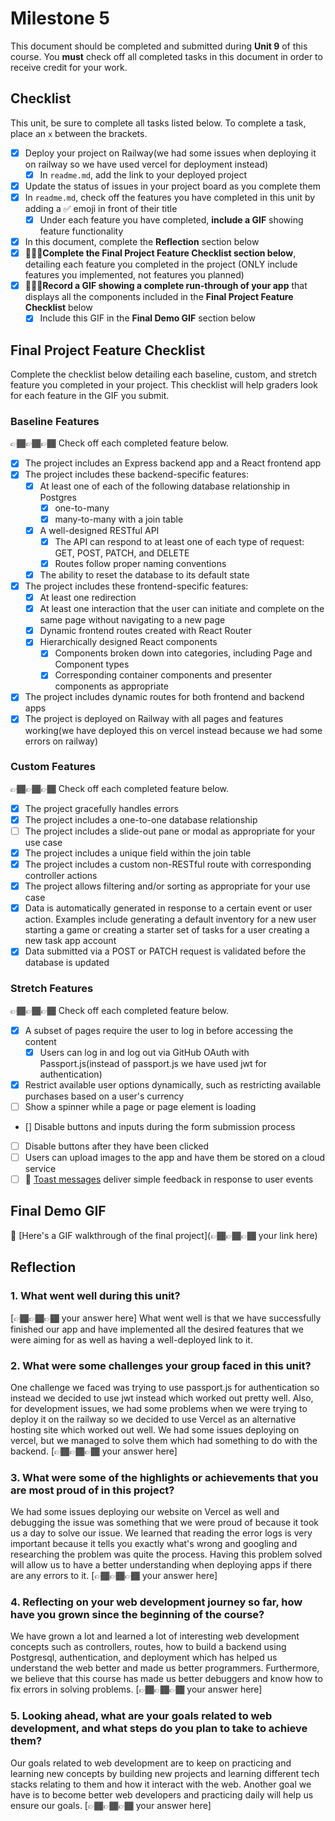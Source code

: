 # Milestone 5

This document should be completed and submitted during **Unit 9** of this course. You **must** check off all completed tasks in this document in order to receive credit for your work.

## Checklist

This unit, be sure to complete all tasks listed below. To complete a task, place an `x` between the brackets.

- [x] Deploy your project on Railway(we had some issues when deploying it on railway so we have used vercel for deployment instead)
  - [x] In `readme.md`, add the link to your deployed project
- [x] Update the status of issues in your project board as you complete them
- [x] In `readme.md`, check off the features you have completed in this unit by adding a ✅ emoji in front of their title
  - [x] Under each feature you have completed, **include a GIF** showing feature functionality
- [x] In this document, complete the **Reflection** section below
- [x] 🚩🚩🚩**Complete the Final Project Feature Checklist section below**, detailing each feature you completed in the project (ONLY include features you implemented, not features you planned)
- [x] 🚩🚩🚩**Record a GIF showing a complete run-through of your app** that displays all the components included in the **Final Project Feature Checklist** below
  - [x] Include this GIF in the **Final Demo GIF** section below

## Final Project Feature Checklist

Complete the checklist below detailing each baseline, custom, and stretch feature you completed in your project. This checklist will help graders look for each feature in the GIF you submit.

### Baseline Features

👉🏾👉🏾👉🏾 Check off each completed feature below.

- [x] The project includes an Express backend app and a React frontend app
- [x] The project includes these backend-specific features:
  - [x] At least one of each of the following database relationship in Postgres
    - [x] one-to-many
    - [x] many-to-many with a join table
  - [x] A well-designed RESTful API
    - [x] The API can respond to at least one of each type of request: GET, POST, PATCH, and DELETE
    - [x] Routes follow proper naming conventions
  - [x] The ability to reset the database to its default state
- [x] The project includes these frontend-specific features:
  - [x] At least one redirection
  - [x] At least one interaction that the user can initiate and complete on the same page without navigating to a new page
  - [x] Dynamic frontend routes created with React Router
  - [x] Hierarchically designed React components
    - [x] Components broken down into categories, including Page and Component types
    - [x] Corresponding container components and presenter components as appropriate
- [x] The project includes dynamic routes for both frontend and backend apps
- [x] The project is deployed on Railway with all pages and features working(we have deployed this on vercel instead because we had some errors on railway)

### Custom Features

👉🏾👉🏾👉🏾 Check off each completed feature below.

- [x] The project gracefully handles errors
- [x] The project includes a one-to-one database relationship
- [ ] The project includes a slide-out pane or modal as appropriate for your use case
- [x] The project includes a unique field within the join table
- [x] The project includes a custom non-RESTful route with corresponding controller actions
- [x] The project allows filtering and/or sorting as appropriate for your use case
- [x] Data is automatically generated in response to a certain event or user action. Examples include generating a default inventory for a new user starting a game or creating a starter set of tasks for a user creating a new task app account
- [x] Data submitted via a POST or PATCH request is validated before the database is updated

### Stretch Features

👉🏾👉🏾👉🏾 Check off each completed feature below.

- [x] A subset of pages require the user to log in before accessing the content
  - [x] Users can log in and log out via GitHub OAuth with Passport.js(instead of passport.js we have used jwt for authentication)
- [x] Restrict available user options dynamically, such as restricting available purchases based on a user's currency
- [ ] Show a spinner while a page or page element is loading
- [] Disable buttons and inputs during the form submission process
- [ ] Disable buttons after they have been clicked
- [ ] Users can upload images to the app and have them be stored on a cloud service
- [ ] 🍞 [Toast messages](https://www.patternfly.org/v3/pattern-library/communication/toast-notifications/index.html) deliver simple feedback in response to user events

## Final Demo GIF

🔗 [Here's a GIF walkthrough of the final project](👉🏾👉🏾👉🏾 your link here)

## Reflection

### 1. What went well during this unit?

[👉🏾👉🏾👉🏾 your answer here]
What went well is that we have successfully finished our app and have implemented all the desired features that we were aiming for as well as having a well-deployed link to it.
### 2. What were some challenges your group faced in this unit?
One challenge we faced was trying to use passport.js for authentication so instead we decided to use jwt instead which worked out pretty well. Also, for development issues, we had some problems when we were trying to deploy it on the railway so we decided to use Vercel as an alternative hosting site which worked out well. We had some issues deploying on vercel, but we managed to solve them which had something to do with the backend.
[👉🏾👉🏾👉🏾 your answer here]

### 3. What were some of the highlights or achievements that you are most proud of in this project?
We had some issues deploying our website on Vercel as well and debugging the issue was something that we were proud of because it took us a day to solve our issue. We learned that reading the error logs is very important because it tells you exactly what's wrong and googling and researching the problem was quite the process. Having this problem solved will allow us to have a better understanding when deploying apps if there are any errors to it.
[👉🏾👉🏾👉🏾 your answer here]

### 4. Reflecting on your web development journey so far, how have you grown since the beginning of the course?
We have grown a lot and learned a lot of interesting web development concepts such as controllers, routes, how to build a backend using Postgresql, authentication, and deployment which has helped us understand the web better and made us better programmers. Furthermore, we believe that this course has made us better debuggers and know how to fix errors in solving problems.
[👉🏾👉🏾👉🏾 your answer here]

### 5. Looking ahead, what are your goals related to web development, and what steps do you plan to take to achieve them?
Our goals related to web development are to keep on practicing and learning new concepts by building new projects and learning different tech stacks relating to them and how it interact with the web. Another goal we have is to become better web developers and practicing daily will help us ensure our goals.
[👉🏾👉🏾👉🏾 your answer here]
